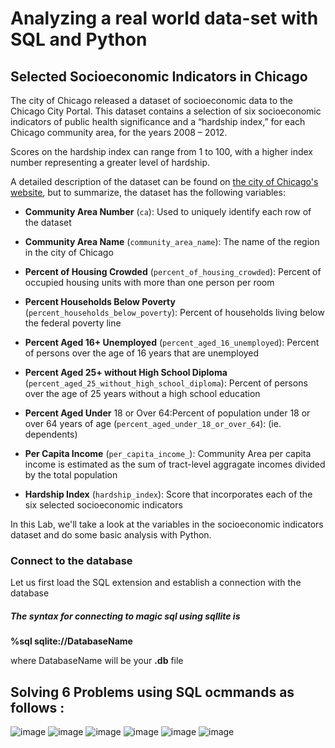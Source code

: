 # Analyzing a real world data-set with SQL and Python



## Selected Socioeconomic Indicators in Chicago

The city of Chicago released a dataset of socioeconomic data to the Chicago City Portal.
This dataset contains a selection of six socioeconomic indicators of public health significance and a “hardship index,” for each Chicago community area, for the years 2008 – 2012.

Scores on the hardship index can range from 1 to 100, with a higher index number representing a greater level of hardship.

A detailed description of the dataset can be found on [the city of Chicago's website](https://data.cityofchicago.org/Health-Human-Services/Census-Data-Selected-socioeconomic-indicators-in-C/kn9c-c2s2?utm_medium=Exinfluencer&utm_source=Exinfluencer&utm_content=000026UJ&utm_term=10006555&utm_id=NA-SkillsNetwork-Channel-SkillsNetworkCoursesIBMDeveloperSkillsNetworkDB0201ENSkillsNetwork20127838-2021-01-01), but to summarize, the dataset has the following variables:

*   **Community Area Number** (`ca`): Used to uniquely identify each row of the dataset

*   **Community Area Name** (`community_area_name`): The name of the region in the city of Chicago

*   **Percent of Housing Crowded** (`percent_of_housing_crowded`): Percent of occupied housing units with more than one person per room

*   **Percent Households Below Poverty** (`percent_households_below_poverty`): Percent of households living below the federal poverty line

*   **Percent Aged 16+ Unemployed** (`percent_aged_16_unemployed`): Percent of persons over the age of 16 years that are unemployed

*   **Percent Aged 25+ without High School Diploma** (`percent_aged_25_without_high_school_diploma`): Percent of persons over the age of 25 years without a high school education

*   **Percent Aged Under** 18 or Over 64:Percent of population under 18 or over 64 years of age (`percent_aged_under_18_or_over_64`): (ie. dependents)

*   **Per Capita Income** (`per_capita_income_`): Community Area per capita income is estimated as the sum of tract-level aggragate incomes divided by the total population

*   **Hardship Index** (`hardship_index`): Score that incorporates each of the six selected socioeconomic indicators

In this Lab, we'll take a look at the variables in the socioeconomic indicators dataset and do some basic analysis with Python.



### Connect to the database



Let us first load the SQL extension and establish a connection with the database

##### The syntax for connecting to magic sql using sqllite is

  **%sql sqlite://DatabaseName**   
  
where DatabaseName will be your **.db** file 



## Solving 6 Problems using SQL ocmmands as follows :

![image](https://github.com/user-attachments/assets/2c7a29ff-ff57-4e64-b7ec-9bd3ba141747)
![image](https://github.com/user-attachments/assets/d698cbbb-1d1d-499a-914b-91597d40ef3a)
![image](https://github.com/user-attachments/assets/339f13d2-521c-4b9a-9279-b8c38dc9eb55)
![image](https://github.com/user-attachments/assets/8904dc44-4bcd-40bd-b458-ab2a30e584e7)
![image](https://github.com/user-attachments/assets/d36c4352-ffd0-472c-8a8f-537b005fb180)
![image](https://github.com/user-attachments/assets/f3f3a5f7-245a-45ec-a9b1-1cd37673fdfe)
